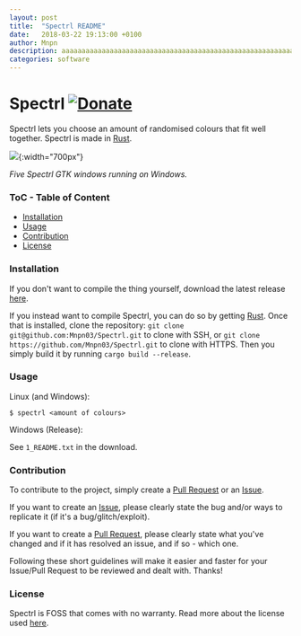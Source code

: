 ```yaml
---
layout: post
title:  "Spectrl README"
date:   2018-03-22 19:13:00 +0100
author: Mnpn
description: aaaaaaaaaaaaaaaaaaaaaaaaaaaaaaaaaaaaaaaaaaaaaaaaaaaaaaaaaaaaaaaaaaaaaaaaaaaaaaaaaaaaaaaaaaaaaaaaaaaaaaaaaaaaaaaaaaaaaaaaaaaaaaaaaaaaaaaaaaaaaaaaaaaaaaaaaaaaaaaaaaaaaaaaaaaaaaaaaaaaaaaaaaaaaaaaaaaaaaaaaaaaaaaaaa
categories: software
---
```

# Spectrl [![Donate](https://img.shields.io/badge/Donate-PayPal-blue.svg?style=flat-square)](https://paypal.me/mnpn03/)

Spectrl lets you choose an amount of randomised colours that fit well together. Spectrl is made in [Rust](https://www.rust-lang.org/).

![](https://i.imgur.com/s4XUfow.png){:width="700px"}


*Five Spectrl GTK windows running on Windows.*

### ToC - Table of Content
- [Installation](#installation)
- [Usage](#usage)
- [Contribution](#contribution)
- [License](#license)

### Installation
If you don't want to compile the thing yourself, download the latest release [here](https://github.com/Mnpn03/Spectrl/releases).

If you instead want to compile Spectrl, you can do so by getting [Rust](https://www.rust-lang.org/).
Once that is installed, clone the repository:
`git clone git@github.com:Mnpn03/Spectrl.git` to clone with SSH, or
`git clone https://github.com/Mnpn03/Spectrl.git` to clone with HTTPS.
Then you simply build it by running `cargo build --release`.

### Usage
Linux (and Windows):
```
$ spectrl <amount of colours>
```
Windows (Release):

See `1_README.txt` in the download.

### Contribution
To contribute to the project, simply create a [Pull Request](https://github.com/Mnpn03/Spectrl/pulls) or an [Issue](https://github.com/Mnpn03/Spectrl/issues).

If you want to create an [Issue](https://github.com/Mnpn03/Spectrl/issues), please clearly state the bug and/or ways to replicate it (if it's a bug/glitch/exploit).

If you want to create a [Pull Request](https://github.com/Mnpn03/Spectrl/pulls), please clearly state what you've changed and if it has resolved an issue, and if so - which one.

Following these short guidelines will make it easier and faster for your Issue/Pull Request to be reviewed and dealt with.
Thanks!

### License
Spectrl is FOSS that comes with no warranty. Read more about the license used [here](https://github.com/Mnpn03/Spectrl/blob/master/LICENSE).
